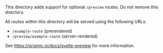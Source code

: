 This directory adds support for optional `/preview` routes. Do not remove this directory.

All routes within this directory will be served using the following URLs:

-   `/example-route` (prerendered)
-   `/preview/example-route` (server-rendered)

See <https://prismic.io/docs/svelte-preview> for more information.

